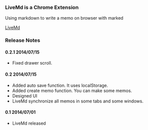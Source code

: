 ### LiveMd is a Chrome Extension

Using markdown to write a memo on browser with marked

[LiveMd](https://chrome.google.com/webstore/detail/livemd/gdkdfndgjifoabdbagnmodicadpngfko?utm_source=chrome-ntp-icon&authuser=1)

### Release Notes

#### 0.2.1 2014/07/15

* Fixed drawer scroll.

#### 0.2 2014/07/15

* Added auto save function. It uses localStorage.
* Added create memo function. You can make some memos.
* Designed UI
* LiveMd synchronize all memos in some tabs and some windows.

#### 0.1 2014/07/01

* LiveMd released
